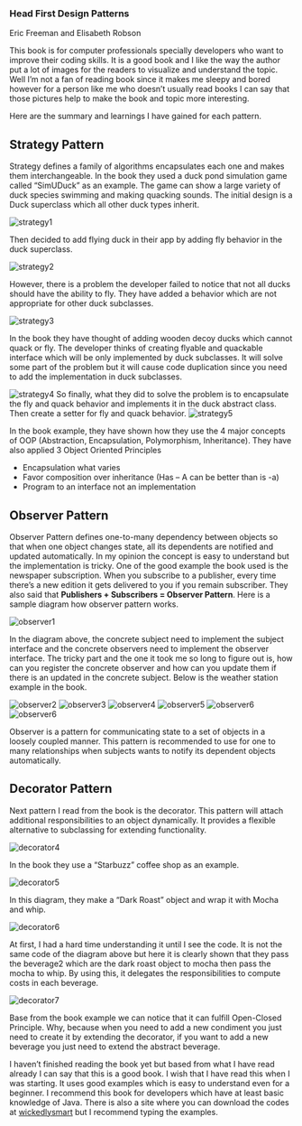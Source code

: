 ### Head First Design Patterns
Eric Freeman and Elisabeth Robson

This book is for computer professionals specially developers who want to improve their coding skills. It is a good book and I like the way the author put a lot of images for the readers to visualize and understand the topic. Well I’m not a fan of reading book since it makes me sleepy and bored however for a person like me who doesn’t usually read books I can say that those pictures help to make the book and topic more interesting.

Here are the summary and learnings I have gained for each pattern.

## Strategy Pattern

Strategy defines a family of algorithms encapsulates each one and makes them interchangeable. In the book they used a duck pond simulation game called “SimUDuck” as an example. The game can show a large variety of duck species swimming and making quacking sounds. The initial design is a Duck superclass which all other duck types inherit.

<img src="Images/strategy1.JPG" alt="strategy1" class="inline"/>

Then decided to add flying duck in their app by adding fly behavior in the duck superclass.

<img src="Images/strategy2.JPG" alt="strategy2" class="inline"/>

However, there is a problem the developer failed to notice that not all ducks should have the ability to fly. They have added a behavior which are not appropriate for other duck subclasses. 

<img src="Images/strategy3.JPG" alt="strategy3" class="inline"/>

In the book they have thought of adding wooden decoy ducks which cannot quack or fly. The developer thinks of creating flyable and quackable interface which will be only implemented by duck subclasses. It will solve some part of the problem but it will cause code duplication since you need to add the implementation in duck subclasses. 

<img src="Images/strategy4.JPG" alt="strategy4" class="inline"/>
So finally, what they did to solve the problem is to encapsulate the fly and quack behavior and implements it in the duck abstract class. Then create a setter for fly and quack behavior.

<img src="Images/strategy5.JPG" alt="strategy5" class="inline"/>

In the book example, they have shown how they use the 4 major concepts of OOP (Abstraction, Encapsulation, Polymorphism, Inheritance). They have also applied 3 Object Oriented Principles
-	Encapsulation what varies
-	Favor composition over inheritance (Has – A can be better than is -a)
-	Program to an interface not an implementation

## Observer Pattern

Observer Pattern defines one-to-many dependency between objects so that when one object changes state, all its dependents are notified and updated automatically. In my opinion the concept is easy to understand but the implementation is tricky. One of the good example the book used is the newspaper subscription. When you subscribe to a publisher, every time there’s a new edition it gets delivered to you if you remain subscriber. They also said that **Publishers + Subscribers = Observer Pattern**. Here is a sample diagram how observer pattern works.

<img src="Images/observer1.JPG" alt="observer1" class="inline"/>

In the diagram above, the concrete subject need to implement the subject interface and the concrete observers need to implement the observer interface. The tricky part and the one it took me so long to figure out is, how can you register the concrete observer and how can you update them if there is an updated in the concrete subject. Below is the weather station example in the book.

<img src="Images/observer2.JPG" alt="observer2" class="inline"/>
<img src="Images/observer3.JPG" alt="observer3" class="inline"/>
<img src="Images/observer4.JPG" alt="observer4" class="inline"/>
<img src="Images/observer5.JPG" alt="observer5" class="inline"/>
<img src="Images/observer6.JPG" alt="observer6" class="inline"/>
<img src="Images/observer7.JPG" alt="observer6" class="inline"/>

Observer is a pattern for communicating state to a set of objects in a loosely coupled manner. This pattern is recommended to use for one to many relationships when subjects wants to notify its dependent objects automatically.

## Decorator Pattern

Next pattern I read from the book is the decorator. This pattern will attach additional responsibilities to an object dynamically. It provides a flexible alternative to subclassing for extending functionality. 

<img src="Images/decorator4.JPG" alt="decorator4" class="inline"/>

In the book they use a “Starbuzz” coffee shop as an example.

<img src="Images/decorator5.JPG" alt="decorator5" class="inline"/>

In this diagram, they make a “Dark Roast” object and wrap it with Mocha and whip. 

<img src="Images/decorator6.JPG" alt="decorator6" class="inline"/>

At first, I had a hard time understanding it until I see the code. It is not the same code of the diagram above but here it is clearly shown that they pass the beverage2 which are the dark roast object to mocha then pass the mocha to whip. By using this, it delegates the responsibilities to compute costs in each beverage. 

<img src="Images/decorator7.JPG" alt="decorator7" class="inline"/>

Base from the book example we can notice that it can fulfill Open-Closed Principle. Why, because when you need to add a new condiment you just need to create it by extending the decorator, if you want to add a new beverage you just need to extend the abstract beverage. 

I haven’t finished reading the book yet but based from what I have read already I can say that this is a good book. I wish that I have read this when I was starting. It uses good examples which is easy to understand even for a beginner. I recommend this book for developers which have at least basic knowledge of Java. There is also a site where you can download the codes at [wickedlysmart](http://wickedlysmart.com/head-first-design-patterns/) but I recommend typing the examples.
